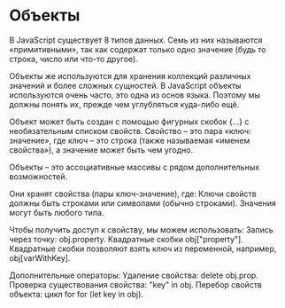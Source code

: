 # Объекты #

В JavaScript существует 8 типов данных. Семь из них называются «примитивными», так как содержат только одно значение (будь то строка, число или что-то другое).

Объекты же используются для хранения коллекций различных значений и более сложных сущностей. В JavaScript объекты используются очень часто, это одна из основ языка. Поэтому мы должны понять их, прежде чем углубляться куда-либо ещё.

Объект может быть создан с помощью фигурных скобок {…} с необязательным списком свойств. Свойство – это пара «ключ: значение», где ключ – это строка (также называемая «именем свойства»), а значение может быть чем угодно.

Объекты – это ассоциативные массивы с рядом дополнительных возможностей.

Они хранят свойства (пары ключ-значение), где:
    Ключи свойств должны быть строками или символами (обычно строками).
    Значения могут быть любого типа.

Чтобы получить доступ к свойству, мы можем использовать:
    Запись через точку: obj.property.
    Квадратные скобки obj["property"]. Квадратные скобки позволяют взять ключ из переменной, например, obj[varWithKey].

Дополнительные операторы:
    Удаление свойства: delete obj.prop.
    Проверка существования свойства: "key" in obj.
    Перебор свойств объекта: цикл for for (let key in obj).

    